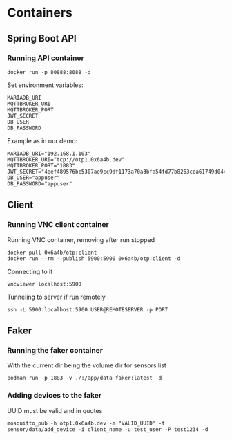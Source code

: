 # Containers

## Spring Boot API

### Running API container

```
docker run -p 80888:8088 -d
```

Set environment variables:
```
MARIADB_URI
MQTTBROKER_URI
MQTTBROKER_PORT
JWT_SECRET
DB_USER
DB_PASSWORD
```

Example as in our demo:
```
MARIADB_URI="192.168.1.103"
MQTTBROKER_URI="tcp://otp1.0x6a4b.dev"
MQTTBROKER_PORT="1883"
JWT_SECRET="4eef489576bc5307ae9cc9df1173a70a3bfa54fd77b8263cea61749d044ea9ba"
DB_USER="appuser"
DB_PASSWORD="appuser"
```


## Client

### Running VNC client container

Running VNC container, removing after run stopped
```
docker pull 0x6a4b/otp:client
docker run --rm --publish 5900:5900 0x6a4b/otp:client -d
```

Connecting to it
```
vncviewer localhost:5900 
```

Tunneling to server if run remotely
```
ssh -L 5900:localhost:5900 USER@REMOTESERVER -p PORT
```


## Faker

### Running the faker container

With the current dir being the volume dir for sensors.list

```
podman run -p 1883 -v ./:/app/data faker:latest -d
```

### Adding devices to the faker

UUID must be valid and in quotes

```
mosquitto_pub -h otp1.0x6a4b.dev -m "VALID_UUID" -t sensor/data/add_device -i client_name -u test_user -P test1234 -d
```